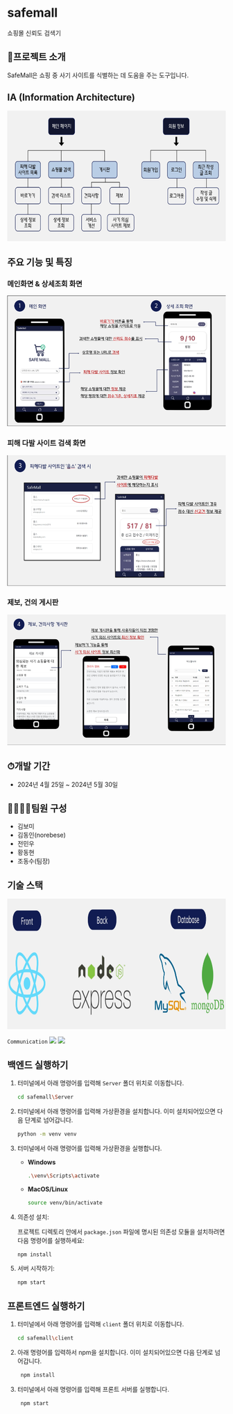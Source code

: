 # safemall
쇼핑몰 신뢰도 검색기

## 🎣프로젝트 소개
SafeMall은 쇼핑 중 사기 사이트를 식별하는 데 도움을 주는 도구입니다.

## IA (Information Architecture)
<img src="https://github.com/norebese/safemall/blob/master/sample/readmeimg/IA.jpeg" height="300">

## 주요 기능 및 특징
### 메인화면 & 상세조회 화면
<img src="https://github.com/norebese/safemall/blob/master/sample/readmeimg/main.jpeg" height="300">

### 피해 다발 사이트 검색 화면
<img src="https://github.com/norebese/safemall/blob/master/sample/readmeimg/search1.jpeg" height="300">

### 제보, 건의 게시판
<img src="https://github.com/norebese/safemall/blob/master/sample/readmeimg/report.jpeg" height="300">

## ⏱개발 기간
 * 2024년 4월 25일 ~ 2024년 5월 30일

## 👨‍👨‍👦‍👦팀원 구성
* 김보미
* 김동인(norebese)
* 전민우
* 황동현
* 조동수(팀장)


## 기술 스택
<img src="https://github.com/norebese/safemall/blob/master/sample/readmeimg/tools.jpeg" height="300">

`Communication`
<img src="https://img.shields.io/badge/notion-000000?style=flat-square&logo=notion&logoColor=white">
<img src="https://img.shields.io/badge/github-181717?style=flat-square&logo=github&logoColor=white">

## 백엔드 실행하기

1. 터미널에서 아래 명령어를 입력해 `Server` 폴더 위치로 이동합니다.

    ```bash
    cd safemall\Server
    ```

2. 터미널에서 아래 명령어를 입력해 가상환경을 설치합니다. 이미 설치되어있으면 다음 단계로 넘어갑니다.

    ```bash
    python -m venv venv
    ```

3. 터미널에서 아래 명령어를 입력해 가상환경을 실행합니다.

    - **Windows**

        ```bash
        .\venv\Scripts\activate
        ```

    - **MacOS/Linux**

        ```bash
        source venv/bin/activate
        ```

4. 의존성 설치:

   프로젝트 디렉토리 안에서 `package.json` 파일에 명시된 의존성 모듈을 설치하려면 다음 명령어를 실행하세요:

    ```bash
    npm install
    ```

5. 서버 시작하기:

    ```bash
    npm start
    ```

## 프론트엔드 실행하기

1. 터미널에서 아래 명령어를 입력해 `client` 폴더 위치로 이동합니다.

    ```bash
    cd safemall\client
    ```
2. 아래 명령어를 입력하서 npm을 설치합니다. 이미 설치되어있으면 다음 단계로 넘어갑니다.

   ```bash
    npm install
    ```
3. 터미널에서 아래 명령어를 입력해 프론트 서버를 실행합니다.

   ```bash
    npm start
    ```
